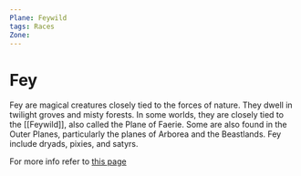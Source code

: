 ```yaml
---
Plane: Feywild
tags: Races
Zone: 
---
```

# Fey
Fey are magical creatures closely tied to the forces of nature. They dwell in twilight groves and misty forests. In some worlds, they are closely tied to the [[Feywild]], also called the Plane of Faerie. Some are also found in the Outer Planes, particularly the planes of Arborea and the Beastlands. Fey include dryads, pixies, and satyrs.

For more info refer to [this page](https://www.dandwiki.com/wiki/5e_Fey_Races)